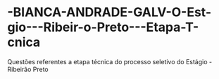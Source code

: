 # -BIANCA-ANDRADE-GALV-O-Est-gio---Ribeir-o-Preto---Etapa-T-cnica
Questões referentes a etapa técnica do processo seletivo do Estágio - Ribeirão Preto
